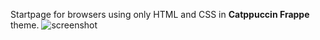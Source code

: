 Startpage for browsers using only HTML and CSS in **Catppuccin Frappe** theme.
![screenshot](screenshot.png)
